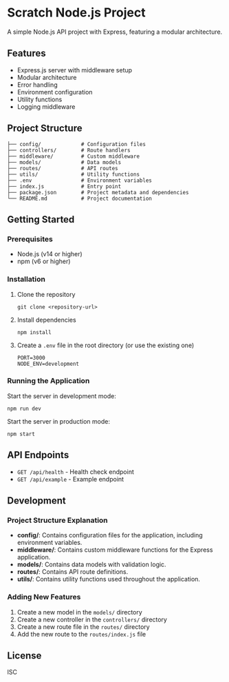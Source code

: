 # Scratch Node.js Project

A simple Node.js API project with Express, featuring a modular architecture.

## Features

- Express.js server with middleware setup
- Modular architecture
- Error handling
- Environment configuration
- Utility functions
- Logging middleware

## Project Structure

```
├── config/             # Configuration files
├── controllers/        # Route handlers
├── middleware/         # Custom middleware
├── models/             # Data models
├── routes/             # API routes
├── utils/              # Utility functions
├── .env                # Environment variables
├── index.js            # Entry point
├── package.json        # Project metadata and dependencies
└── README.md           # Project documentation
```

## Getting Started

### Prerequisites

- Node.js (v14 or higher)
- npm (v6 or higher)

### Installation

1. Clone the repository
   ```
   git clone <repository-url>
   ```

2. Install dependencies
   ```
   npm install
   ```

3. Create a `.env` file in the root directory (or use the existing one)
   ```
   PORT=3000
   NODE_ENV=development
   ```

### Running the Application

Start the server in development mode:
```
npm run dev
```

Start the server in production mode:
```
npm start
```

## API Endpoints

- `GET /api/health` - Health check endpoint
- `GET /api/example` - Example endpoint

## Development

### Project Structure Explanation

- **config/**: Contains configuration files for the application, including environment variables.
- **middleware/**: Contains custom middleware functions for the Express application.
- **models/**: Contains data models with validation logic.
- **routes/**: Contains API route definitions.
- **utils/**: Contains utility functions used throughout the application.

### Adding New Features

1. Create a new model in the `models/` directory
2. Create a new controller in the `controllers/` directory
3. Create a new route file in the `routes/` directory
4. Add the new route to the `routes/index.js` file

## License

ISC